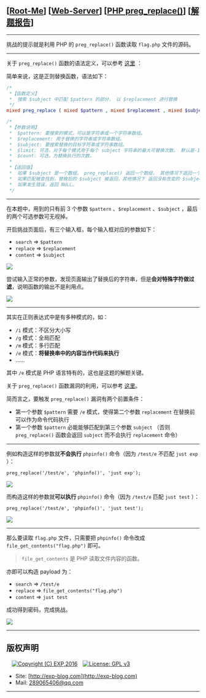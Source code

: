 ## [[Root-Me](https://www.root-me.org/)] [[Web-Server](https://www.root-me.org/en/Challenges/Web-Server/)] [[PHP preg_replace()](https://www.root-me.org/en/Challenges/Web-Server/PHP-preg_replace)] [[解题报告](https://exp-blog.com/safe/ctf/rootme/web-server/php-preg-replace/)]

------


挑战的提示就是利用  PHP 的 `preg_replace()` 函数读取 `flag.php` 文件的源码。

------------

关于 `preg_replace()` 函数的语法定义，可以参考 [这里](http://www.runoob.com/php/php-preg_replace.html) ：

简单来说，这是正则替换函数，语法如下：

```php
/*
 *【函数定义】
 *  搜索 $subject 中匹配 $pattern 的部分， 以 $replacement 进行替换
 */
mixed preg_replace ( mixed $pattern , mixed $replacement , mixed $subject [, int $limit = -1 [, int &$count ]] )

/*
 *【参数说明】
 *  $pattern: 要搜索的模式，可以是字符串或一个字符串数组。
 *  $replacement: 用于替换的字符串或字符串数组。
 *  $subject: 要搜索替换的目标字符串或字符串数组。
 *  $limit: 可选，对于每个模式用于每个 subject 字符串的最大可替换次数。 默认是-1（无限制）。
 *  $count: 可选，为替换执行的次数。
 *
 *【返回值】
 *  如果 $subject 是一个数组， preg_replace() 返回一个数组， 其他情况下返回一个字符串。
 *  如果匹配被查找到，替换后的 $subject 被返回，其他情况下 返回没有改变的 $subject。
 *  如果发生错误，返回 NULL。
 */
```

------------

在本题中，用到的只有前 3 个参数 `$pattern` 、`$replacement` 、`$subject` ，最后的两个可选参数可无视掉。

开启挑战页面后，有三个输入框，每个输入框对应的参数如下：

- `search` => `$pattern`
- `replace` => `$replacement`
- `content` => `$subject`

![](https://github.com/lyy289065406/CTF-Solving-Reports/blob/master/rootme/Web-Server/%5B27%5D%20%5B30P%5D%20PHP%20preg_replace/imgs/01.png)

尝试输入正常的参数，发现页面输出了替换后的字符串，但是**会对特殊字符做过滤**，说明函数的输出不是利用点。

![](https://github.com/lyy289065406/CTF-Solving-Reports/blob/master/rootme/Web-Server/%5B27%5D%20%5B30P%5D%20PHP%20preg_replace/imgs/02.png)


------------

其实在正则表达式中是有多种模式的，如：

- `/i` 模式：不区分大小写
- `/g` 模式：全局匹配
- `/m` 模式：多行匹配
- `/e` 模式：**将替换串中的内容当作代码来执行**
- ......

其中 `/e` 模式是 PHP 语言特有的，这也是这题的解题关键。

关于 `preg_replace()` 函数漏洞的利用，可以参考 [这里](https://www.waitalone.cn/phpmyadmin-preg_replace-rce.html)。

简而言之，要触发 `preg_replace()` 漏洞有两个前置条件：

- 第一个参数 `$pattern` 需要 `/e` 模式，使得第二个参数 `replacement` 在替换前可以作为命令代码执行
- 第一个参数 `$pattern` 必能能够匹配到第三个参数 `subject` （否则 `preg_replace()` 函数会返回 `subject` 而不会执行 `replacement` 命令）

------------


例如构造这样的参数就**不会执行** `phpinfo()` 命令（因为 `/test/e` 不匹配 `just exp` ）：

`preg_replace('/test/e', 'phpinfo()', 'just exp');`

![](https://github.com/lyy289065406/CTF-Solving-Reports/blob/master/rootme/Web-Server/%5B27%5D%20%5B30P%5D%20PHP%20preg_replace/imgs/03.png)

而构造这样的参数就**可以执行** `phpinfo()` 命令（因为 `/test/e` 匹配 `just test` ）：

`preg_replace('/test/e', 'phpinfo()', 'just test');`

![](https://github.com/lyy289065406/CTF-Solving-Reports/blob/master/rootme/Web-Server/%5B27%5D%20%5B30P%5D%20PHP%20preg_replace/imgs/04.png)


------------

那么要读取 `flag.php` 文件，只需要把 `phpinfo()` 命令改成 `file_get_contents("flag.php")` 即可。

> `file_get_contents` 是 PHP 读取文件内容的函数。

亦即可以构造 payload 为：

- `search` => `/test/e`
- `replace` => `file_get_contents("flag.php")`
- `content` => `just test`

成功得到密码，完成挑战。

![](https://github.com/lyy289065406/CTF-Solving-Reports/blob/master/rootme/Web-Server/%5B27%5D%20%5B30P%5D%20PHP%20preg_replace/imgs/05.png)

------

## 版权声明

　[![Copyright (C) EXP,2016](https://img.shields.io/badge/Copyright%20(C)-EXP%202016-blue.svg)](http://exp-blog.com)　[![License: GPL v3](https://img.shields.io/badge/License-GPL%20v3-blue.svg)](https://www.gnu.org/licenses/gpl-3.0)
  

- Site: [http://exp-blog.com](http://exp-blog.com) 
- Mail: <a href="mailto:289065406@qq.com?subject=[EXP's Github]%20Your%20Question%20（请写下您的疑问）&amp;body=What%20can%20I%20help%20you?%20（需要我提供什么帮助吗？）">289065406@qq.com</a>


------

